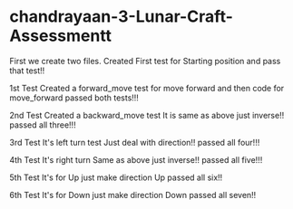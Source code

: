 # chandrayaan-3-Lunar-Craft-Assessmentt

First we create two files.
Created First test for Starting position and pass that test!!

1st Test
Created a forward_move test for move forward and then code for move_forward
passed both tests!!!

2nd Test
Created a backward_move test
It is same as above just inverse!!
passed all three!!!

3rd Test
It's left turn test
Just deal with direction!!
passed all four!!!

4th Test
It's right turn
Same as above just inverse!!
passed all five!!!

5th Test
It's for Up
just make direction Up
passed all six!!

6th Test
It's for Down
just make direction Down
passed all seven!!